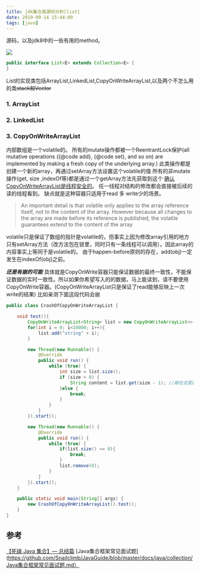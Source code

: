 ```yaml
---
title: jdk集合类源码分析[list]
date: 2019-09-14 15:44:09
tags: [java]
---
```


源码，以及jdk8中的一些有用的method。

![](https://api1.reindeer36.shop/static/imgs/SainteVictoireCezanneBirthday_ZH-CN8216109812_1920x1080.jpg)
<!--more-->

```java
public interface List<E> extends Collection<E> {
}
```

List的实现类包括ArrayList,LinkedList,CopyOnWriteArrayList,以及两个不怎么用的类<del>stack和Vector</del>

### 1. ArrayList

### 2. LinkedList

### 3.  CopyOnWriteArrayList
内部数组是一个volatile的。
所有的mutate操作都被一个ReentrantLock保护(all mutative
 operations ({@code add}, {@code set}, and so on) are implemented by
 making a fresh copy of the underlying array.) 此类操作都是创建一个新的array，再通过setArray方法设置这个volatile的值
所有的非mutate操作(get, size ,indexOf等)都是通过一个getArray方法先获取到这个
[确认CopyOnWriteArrayList是线程安全的](https://stackoverflow.com/a/2950898)。 任一线程对结构的修改都会直接被后续的读的线程看到。 缺点就是这种容器只适用于read 多 write少的场景。

> An important detail is that volatile only applies to the array reference itself, not to the content of the array. However because all changes to the array are made before its reference is published, the volatile guarantees extend to the content of the array

volatile只是保证了数组的指针是volatile的，但事实上因为修改array引用的地方只有setArray方法（改方法包在锁里，同时只有一条线程可以调用）。因此array的内容事实上等同于是volatile的。
由于happen-before原则的存在，add(obj)一定发生在indexOf(obj)之前。

***还是有崩的可能***
具体就是CopyOnWrite容器只能保证数据的最终一致性，不能保证数据的实时一致性。所以如果你希望写入的的数据，马上能读到，请不要使用CopyOnWrite容器。(CopyOnWriteArrayList只是保证了read能够反映上一次write的结果)
比如亲测下面这段代码会崩
```java
public class CrashOfCopyOnWriteArrayList {

    void test(){
        CopyOnWriteArrayList<String> list = new CopyOnWriteArrayList<>();
        for(int i = 0; i<10000; i++){
            list.add("string" + i);
        }

        new Thread(new Runnable() {
            @Override
            public void run() {
                while (true) {
                    int size = list.size();
                    if (size > 0) {
                        String content = list.get(size - 1); //崩在这里的数组越界
                    }else {
                        break;
                    }
                }
            }
        }).start();

        new Thread(new Runnable() {
            @Override
            public void run() {
                while (true) {
                    if(list.size() <= 0){
                        break;
                    }
                    list.remove(0);
                }
            }
        }).start();
    }

    public static void main(String[] args) {
        new CrashOfCopyOnWriteArrayList().test();
    }
}
```



## 参考
[【死磕 Java 集合】— 总结篇](http://cmsblogs.com/?p=4781)
[Java集合框架常见面试题](https://github.com/Snailclimb/JavaGuide/blob/master/docs/java/collection/Java集合框架常见面试题.md）

